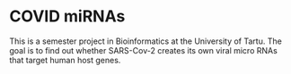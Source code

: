 # COVID miRNAs

This is a semester project in Bioinformatics at the University of Tartu. The goal is to find out whether SARS-Cov-2 creates its own viral micro RNAs that target human host genes.
